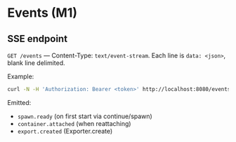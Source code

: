 # Events (M1)

## SSE endpoint
`GET /events` — Content-Type: `text/event-stream`. Each line is `data: <json>`, blank line delimited.

Example:
```bash
curl -N -H 'Authorization: Bearer <token>' http://localhost:8080/events
```

Emitted:
- `spawn.ready` (on first start via continue/spawn)
- `container.attached` (when reattaching)
- `export.created` (Exporter.create)
